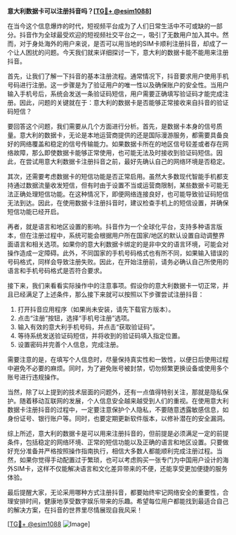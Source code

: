 **意大利数据卡可以注册抖音吗？[[TG💪+ @esim1088](https://t.me/s/esim1088)]**

在当今这个信息爆炸的时代，短视频平台成为了人们日常生活中不可或缺的一部分。抖音作为全球最受欢迎的短视频社交平台之一，吸引了无数用户加入其中。然而，对于身处海外的用户来说，是否可以用当地的SIM卡顺利注册抖音，却成了一个让人困扰的问题。今天我们就来详细探讨一下，意大利的数据卡能不能用来注册抖音。

首先，让我们了解一下抖音的基本注册流程。通常情况下，抖音要求用户使用手机号码进行注册。这一步骤是为了验证用户的唯一性以及确保账户的安全性。当用户输入手机号后，系统会发送一条验证码短信，用户需要正确填写验证码才能完成注册。因此，问题的关键就在于：意大利的数据卡是否能够正常接收来自抖音的验证码短信？

要回答这个问题，我们需要从几个方面进行分析。首先，是数据卡本身的信号质量。意大利的数据卡，无论是本地运营商提供的还是国际漫游服务，都需要具备良好的网络覆盖和稳定的信号传输能力。如果数据卡所在的地区信号较差或者存在网络故障，那么即使数据卡能够正常使用，也可能无法及时接收到验证码短信。因此，在尝试用意大利数据卡注册抖音之前，最好先确认自己的网络环境是否稳定。

其次，还需要考虑数据卡的短信功能是否正常启用。虽然大多数现代智能手机都支持通过数据流量收发短信，但有时由于设置不当或运营商限制，某些数据卡可能无法正确处理短信功能。在这种情况下，即便网络连接良好，也可能导致验证码短信无法到达。因此，在使用数据卡注册抖音时，建议检查手机上的短信设置，并确保短信功能已经开启。

再者，就是语言和地区设置的影响。抖音作为一个全球化平台，支持多种语言版本，但在注册过程中，系统可能会根据用户所在国家/地区的默认设置自动调整界面语言和相关选项。如果你的意大利数据卡绑定的是非中文的语言环境，可能会对操作造成一定障碍。此外，不同国家的手机号码格式也有所不同，如果输入错误的号码格式，同样会导致注册失败。因此，在开始注册前，请务必确认自己所使用的语言和手机号码格式是否符合要求。

接下来，我们来看看实际操作中的注意事项。假设你的意大利数据卡一切正常，并且已经满足了上述条件，那么接下来就可以按照以下步骤尝试注册抖音：

1. 打开抖音应用程序（如果尚未安装，请先下载官方版本）。
2. 点击“注册”按钮，选择“手机号注册”选项。
3. 输入有效的意大利手机号码，并点击“获取验证码”。
4. 等待系统发送验证码短信，并将收到的验证码填入指定位置。
5. 设置密码并完善个人信息，完成注册。

需要注意的是，在填写个人信息时，尽量保持真实性和一致性，以便日后使用过程中避免不必要的麻烦。同时，为了避免账号被封禁，切勿频繁更换设备或使用多个账号进行违规操作。

当然，除了以上提到的技术层面的问题外，还有一点值得特别关注，那就是隐私保护。随着移动互联网的发展，个人信息安全越来越受到人们的重视。在使用意大利数据卡注册抖音的过程中，一定要注意保护个人隐私，不要随意透露敏感信息，如身份证号、银行账户等。同时，也要定期更新软件版本，以修补潜在的安全漏洞。

综上所述，意大利的数据卡是可以用来注册抖音的，但前提是必须满足一定的前提条件，包括稳定的网络环境、正常的短信功能以及正确的语言和地区设置。只要做好充分准备并严格按照操作指南执行，相信大多数人都能顺利完成注册过程。当然，如果你觉得手动配置过于繁琐，也可以考虑购买一张专门为中国用户设计的海外SIM卡，这样不仅能解决语言和文化差异带来的不便，还能享受更加便捷的服务体验。

最后提醒大家，无论采用哪种方式注册抖音，都要始终牢记网络安全的重要性，合理安排时间，健康地享受数字娱乐带来的乐趣。希望每位用户都能找到最适合自己的解决方案，在抖音的世界里尽情展现自我风采！

[[TG💪+ @esim1088](https://t.me/s/esim1088) ![Image](https://i.postimg.cc/4NQfJmqS/Snipaste-2025-05-13-00-14-12.png)]